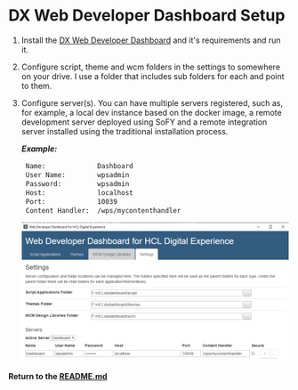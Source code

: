 # DX Web Developer Dashboard Setup

1. Install the [DX Web Developer Dashboard](https://github.com/HCL-TECH-SOFTWARE/WebDevToolkitForDx) and it's requirements and run it.
2. Configure script, theme and wcm folders in the settings to somewhere on your drive. I use a folder that includes sub folders for each and point to them.
3. Configure server(s). You can have multiple servers registered, such as, for example, a local dev instance based on the docker image, a remote development server deployed using SoFY and a remote integration server installed using the traditional installation process.

    **_Example:_**

        Name:             Dashboard
        User Name:        wpsadmin
        Password:         wpsadmin
        Host:             localhost
        Port:             10039
        Content Handler:  /wps/mycontenthandler

    ![web developer dashboard themes](./img/wdd-settings.png)

#### Return to the [README.md](./README.md)